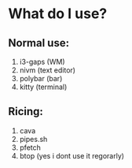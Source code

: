 # What do I use?

## Normal use:
1. i3-gaps (WM)
2. nivm (text editor)
3. polybar (bar)
4. kitty (terminal)

## Ricing:
1. cava
2. pipes.sh
3. pfetch
4. btop (yes i dont use it regorarly)
